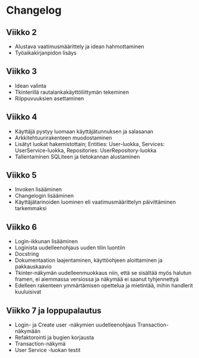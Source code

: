 # Changelog

## Viikko 2

- Alustava vaatimusmäärittely ja idean hahmottaminen
- Työaikakirjanpidon lisäys

## Viikko 3

- Idean valinta
- Tkinterillä rautalankakäyttöliittymän tekeminen
- Riippuvuuksien asettaminen

## Viikko 4

- Käyttäjä pystyy luomaan käyttäjätunnuksen ja salasanan
- Arkkitehtuurirakenteen muodostaminen
- Lisätyt luokat hakemistottain; Entities: User-luokka, Services: UserService-luokka, Repositories: UserRepository-luokka
- Tallentaminen SQLiteen ja tietokannan alustaminen

## Viikko 5

- Invoken lisääminen
- Changelogin lisääminen
- Käyttäjätarinoiden luominen eli vaatimusmäärittelyn päivittäminen tarkemmaksi

## Viikko 6

- Login-ikkunan lisääminen
- Loginista uudelleenohjaus uuden tilin luontiin
- Docstring 
- Dokumentaation laajentaminen, käyttöohjeen aloittaminen ja pakkauskaavio
- Tkinter-näkymän uudelleenmuokkaus niin, että se sisältää myös halutun framen, ei aiemmassa versiossa ja näkymää ei saanut tyhjennettyä
- Edelleen rakenteen ymmärtämisen opettelua ja mietintää, mihin handlerit kuuluisivat

## Viikko 7 ja loppupalautus

- Login- ja Create user -näkymien uudelleenohjaus Transaction-näkymään
- Refaktorointi ja bugien korjausta
- Transaction-näkymä
- User Service -luokan testit